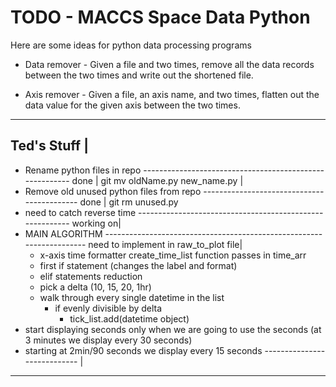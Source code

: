 # TODO - MACCS Space Data Python #

Here are some ideas for python data processing programs

* Data remover - Given a file and two times, remove all the data records
  between the two times and write out the shortened file.
  
* Axis remover - Given a file, an axis name, and two times, flatten
  out the data value for the given axis between the two times.

-----------
Ted's Stuff |
---------------------------------------------------------------------------------------------
- Rename python files in repo -------------------------------------------------------- done |
	git mv oldName.py new_name.py                                                       |
- Remove old unused python files from repo ------------------------------------------- done |
	git rm unused.py
- need to catch reverse time --------------------------------------------------------- working on|
- MAIN ALGORITHM --------------------------------------------------------------------- need to implement in raw_to_plot file|
	- x-axis time formatter create_time_list function passes in time_arr
	- first if statement (changes the label and format) 
	- elif statements reduction 
	- pick a delta (10, 15, 20, 1hr)
	- walk through every single datetime in the list
		- if evenly divisible by delta
			- tick_list.add(datetime object)
- start displaying seconds only when we are going to use the seconds (at 3 minutes we display every 30 seconds)
- starting at 2min/90 seconds we display every 15 seconds ---------------------------- |
--------------------------------------------------------------------------------------------
